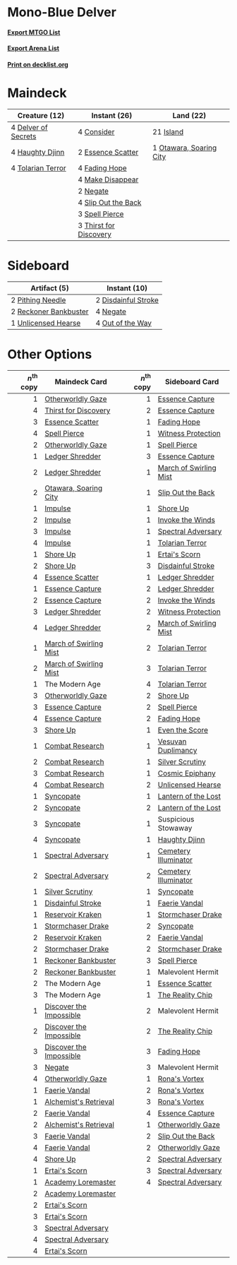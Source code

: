 # Mono-Blue Delver

#### [Export MTGO List](../collection/Mono-Blue%20Delver/Mono-Blue%20Delver.txt)
#### [Export Arena List](../collection/Mono-Blue%20Delver/Mono-Blue%20Delver_arena.txt)
#### [Print on decklist.org](http://decklist.org/?deckmain=4%09Consider%0A4%09Delver%20of%20Secrets%0A2%09Essence%20Scatter%0A4%09Fading%20Hope%0A4%09Haughty%20Djinn%0A21%09Island%0A4%09Make%20Disappear%0A2%09Negate%0A1%09Otawara,%20Soaring%20City%0A4%09Slip%20Out%20the%20Back%0A3%09Spell%20Pierce%0A3%09Thirst%20for%20Discovery%0A4%09Tolarian%20Terror&deckside=2%09Disdainful%20Stroke%0A4%09Negate%0A4%09Out%20of%20the%20Way%0A2%09Pithing%20Needle%0A2%09Reckoner%20Bankbuster%0A1%09Unlicensed%20Hearse)
# Maindeck

|                                        Creature (12)                                         |                                          Instant (26)                                           |                                            Land (22)                                             |
|----------------------------------------------------------------------------------------------|-------------------------------------------------------------------------------------------------|--------------------------------------------------------------------------------------------------|
|4 [Delver of Secrets](http://gatherer.wizards.com/Pages/Card/Details.aspx?multiverseid=226749)|4 [Consider](http://gatherer.wizards.com/Pages/Card/Details.aspx?multiverseid=534803)            |21 [Island](http://gatherer.wizards.com/Pages/Card/Details.aspx?multiverseid=439857)              |
|4 [Haughty Djinn](http://gatherer.wizards.com/Pages/Card/Details.aspx?multiverseid=574532)    |2 [Essence Scatter](http://gatherer.wizards.com/Pages/Card/Details.aspx?multiverseid=426754)     |1 [Otawara, Soaring City](http://gatherer.wizards.com/Pages/Card/Details.aspx?multiverseid=548584)|
|4 [Tolarian Terror](http://gatherer.wizards.com/Pages/Card/Details.aspx?multiverseid=574552)  |4 [Fading Hope](http://gatherer.wizards.com/Pages/Card/Details.aspx?multiverseid=534812)         |                                                                                                  |
|                                                                                              |4 [Make Disappear](http://gatherer.wizards.com/Pages/Card/Details.aspx?multiverseid=555250)      |                                                                                                  |
|                                                                                              |2 [Negate](http://gatherer.wizards.com/Pages/Card/Details.aspx?multiverseid=423707)              |                                                                                                  |
|                                                                                              |4 [Slip Out the Back](http://gatherer.wizards.com/Pages/Card/Details.aspx?multiverseid=555263)   |                                                                                                  |
|                                                                                              |3 [Spell Pierce](http://gatherer.wizards.com/Pages/Card/Details.aspx?multiverseid=425876)        |                                                                                                  |
|                                                                                              |3 [Thirst for Discovery](http://gatherer.wizards.com/Pages/Card/Details.aspx?multiverseid=540929)|                                                                                                  |


# Sideboard

|                                          Artifact (5)                                          |                                         Instant (10)                                         |
|------------------------------------------------------------------------------------------------|----------------------------------------------------------------------------------------------|
|2 [Pithing Needle](http://gatherer.wizards.com/Pages/Card/Details.aspx?multiverseid=129526)     |2 [Disdainful Stroke](http://gatherer.wizards.com/Pages/Card/Details.aspx?multiverseid=420705)|
|2 [Reckoner Bankbuster](http://gatherer.wizards.com/Pages/Card/Details.aspx?multiverseid=548568)|4 [Negate](http://gatherer.wizards.com/Pages/Card/Details.aspx?multiverseid=423707)           |
|1 [Unlicensed Hearse](http://gatherer.wizards.com/Pages/Card/Details.aspx?multiverseid=555447)  |4 [Out of the Way](http://gatherer.wizards.com/Pages/Card/Details.aspx?multiverseid=555253)   |


# Other Options

|*n*<sup>th</sup> copy|                                          Maindeck Card                                           |*n*<sup>th</sup> copy|                                         Sideboard Card                                          |
|--------------------:|--------------------------------------------------------------------------------------------------|--------------------:|-------------------------------------------------------------------------------------------------|
|                    1|[Otherworldly Gaze](http://gatherer.wizards.com/Pages/Card/Details.aspx?multiverseid=534831)      |                    1|[Essence Capture](http://gatherer.wizards.com/Pages/Card/Details.aspx?multiverseid=457181)       |
|                    4|[Thirst for Discovery](http://gatherer.wizards.com/Pages/Card/Details.aspx?multiverseid=540929)   |                    2|[Essence Capture](http://gatherer.wizards.com/Pages/Card/Details.aspx?multiverseid=457181)       |
|                    3|[Essence Scatter](http://gatherer.wizards.com/Pages/Card/Details.aspx?multiverseid=426754)        |                    1|[Fading Hope](http://gatherer.wizards.com/Pages/Card/Details.aspx?multiverseid=534812)           |
|                    4|[Spell Pierce](http://gatherer.wizards.com/Pages/Card/Details.aspx?multiverseid=425876)           |                    1|[Witness Protection](http://gatherer.wizards.com/Pages/Card/Details.aspx?multiverseid=555267)    |
|                    2|[Otherworldly Gaze](http://gatherer.wizards.com/Pages/Card/Details.aspx?multiverseid=534831)      |                    1|[Spell Pierce](http://gatherer.wizards.com/Pages/Card/Details.aspx?multiverseid=425876)          |
|                    1|[Ledger Shredder](http://gatherer.wizards.com/Pages/Card/Details.aspx?multiverseid=555247)        |                    3|[Essence Capture](http://gatherer.wizards.com/Pages/Card/Details.aspx?multiverseid=457181)       |
|                    2|[Ledger Shredder](http://gatherer.wizards.com/Pages/Card/Details.aspx?multiverseid=555247)        |                    1|[March of Swirling Mist](http://gatherer.wizards.com/Pages/Card/Details.aspx?multiverseid=548358)|
|                    2|[Otawara, Soaring City](http://gatherer.wizards.com/Pages/Card/Details.aspx?multiverseid=548584)  |                    1|[Slip Out the Back](http://gatherer.wizards.com/Pages/Card/Details.aspx?multiverseid=555263)     |
|                    1|[Impulse](http://gatherer.wizards.com/Pages/Card/Details.aspx?multiverseid=446087)                |                    1|[Shore Up](http://gatherer.wizards.com/Pages/Card/Details.aspx?multiverseid=574544)              |
|                    2|[Impulse](http://gatherer.wizards.com/Pages/Card/Details.aspx?multiverseid=446087)                |                    1|[Invoke the Winds](http://gatherer.wizards.com/Pages/Card/Details.aspx?multiverseid=548355)      |
|                    3|[Impulse](http://gatherer.wizards.com/Pages/Card/Details.aspx?multiverseid=446087)                |                    1|[Spectral Adversary](http://gatherer.wizards.com/Pages/Card/Details.aspx?multiverseid=534843)    |
|                    4|[Impulse](http://gatherer.wizards.com/Pages/Card/Details.aspx?multiverseid=446087)                |                    1|[Tolarian Terror](http://gatherer.wizards.com/Pages/Card/Details.aspx?multiverseid=574552)       |
|                    1|[Shore Up](http://gatherer.wizards.com/Pages/Card/Details.aspx?multiverseid=574544)               |                    1|[Ertai's Scorn](http://gatherer.wizards.com/Pages/Card/Details.aspx?multiverseid=574528)         |
|                    2|[Shore Up](http://gatherer.wizards.com/Pages/Card/Details.aspx?multiverseid=574544)               |                    3|[Disdainful Stroke](http://gatherer.wizards.com/Pages/Card/Details.aspx?multiverseid=420705)     |
|                    4|[Essence Scatter](http://gatherer.wizards.com/Pages/Card/Details.aspx?multiverseid=426754)        |                    1|[Ledger Shredder](http://gatherer.wizards.com/Pages/Card/Details.aspx?multiverseid=555247)       |
|                    1|[Essence Capture](http://gatherer.wizards.com/Pages/Card/Details.aspx?multiverseid=457181)        |                    2|[Ledger Shredder](http://gatherer.wizards.com/Pages/Card/Details.aspx?multiverseid=555247)       |
|                    2|[Essence Capture](http://gatherer.wizards.com/Pages/Card/Details.aspx?multiverseid=457181)        |                    2|[Invoke the Winds](http://gatherer.wizards.com/Pages/Card/Details.aspx?multiverseid=548355)      |
|                    3|[Ledger Shredder](http://gatherer.wizards.com/Pages/Card/Details.aspx?multiverseid=555247)        |                    2|[Witness Protection](http://gatherer.wizards.com/Pages/Card/Details.aspx?multiverseid=555267)    |
|                    4|[Ledger Shredder](http://gatherer.wizards.com/Pages/Card/Details.aspx?multiverseid=555247)        |                    2|[March of Swirling Mist](http://gatherer.wizards.com/Pages/Card/Details.aspx?multiverseid=548358)|
|                    1|[March of Swirling Mist](http://gatherer.wizards.com/Pages/Card/Details.aspx?multiverseid=548358) |                    2|[Tolarian Terror](http://gatherer.wizards.com/Pages/Card/Details.aspx?multiverseid=574552)       |
|                    2|[March of Swirling Mist](http://gatherer.wizards.com/Pages/Card/Details.aspx?multiverseid=548358) |                    3|[Tolarian Terror](http://gatherer.wizards.com/Pages/Card/Details.aspx?multiverseid=574552)       |
|                    1|The Modern Age                                                                                    |                    4|[Tolarian Terror](http://gatherer.wizards.com/Pages/Card/Details.aspx?multiverseid=574552)       |
|                    3|[Otherworldly Gaze](http://gatherer.wizards.com/Pages/Card/Details.aspx?multiverseid=534831)      |                    2|[Shore Up](http://gatherer.wizards.com/Pages/Card/Details.aspx?multiverseid=574544)              |
|                    3|[Essence Capture](http://gatherer.wizards.com/Pages/Card/Details.aspx?multiverseid=457181)        |                    2|[Spell Pierce](http://gatherer.wizards.com/Pages/Card/Details.aspx?multiverseid=425876)          |
|                    4|[Essence Capture](http://gatherer.wizards.com/Pages/Card/Details.aspx?multiverseid=457181)        |                    2|[Fading Hope](http://gatherer.wizards.com/Pages/Card/Details.aspx?multiverseid=534812)           |
|                    3|[Shore Up](http://gatherer.wizards.com/Pages/Card/Details.aspx?multiverseid=574544)               |                    1|[Even the Score](http://gatherer.wizards.com/Pages/Card/Details.aspx?multiverseid=555243)        |
|                    1|[Combat Research](http://gatherer.wizards.com/Pages/Card/Details.aspx?multiverseid=574524)        |                    1|[Vesuvan Duplimancy](http://gatherer.wizards.com/Pages/Card/Details.aspx?multiverseid=574553)    |
|                    2|[Combat Research](http://gatherer.wizards.com/Pages/Card/Details.aspx?multiverseid=574524)        |                    1|[Silver Scrutiny](http://gatherer.wizards.com/Pages/Card/Details.aspx?multiverseid=574545)       |
|                    3|[Combat Research](http://gatherer.wizards.com/Pages/Card/Details.aspx?multiverseid=574524)        |                    1|[Cosmic Epiphany](http://gatherer.wizards.com/Pages/Card/Details.aspx?multiverseid=577779)       |
|                    4|[Combat Research](http://gatherer.wizards.com/Pages/Card/Details.aspx?multiverseid=574524)        |                    2|[Unlicensed Hearse](http://gatherer.wizards.com/Pages/Card/Details.aspx?multiverseid=555447)     |
|                    1|[Syncopate](http://gatherer.wizards.com/Pages/Card/Details.aspx?multiverseid=442955)              |                    1|[Lantern of the Lost](http://gatherer.wizards.com/Pages/Card/Details.aspx?multiverseid=541135)   |
|                    2|[Syncopate](http://gatherer.wizards.com/Pages/Card/Details.aspx?multiverseid=442955)              |                    2|[Lantern of the Lost](http://gatherer.wizards.com/Pages/Card/Details.aspx?multiverseid=541135)   |
|                    3|[Syncopate](http://gatherer.wizards.com/Pages/Card/Details.aspx?multiverseid=442955)              |                    1|Suspicious Stowaway                                                                              |
|                    4|[Syncopate](http://gatherer.wizards.com/Pages/Card/Details.aspx?multiverseid=442955)              |                    1|[Haughty Djinn](http://gatherer.wizards.com/Pages/Card/Details.aspx?multiverseid=574532)         |
|                    1|[Spectral Adversary](http://gatherer.wizards.com/Pages/Card/Details.aspx?multiverseid=534843)     |                    1|[Cemetery Illuminator](http://gatherer.wizards.com/Pages/Card/Details.aspx?multiverseid=540888)  |
|                    2|[Spectral Adversary](http://gatherer.wizards.com/Pages/Card/Details.aspx?multiverseid=534843)     |                    2|[Cemetery Illuminator](http://gatherer.wizards.com/Pages/Card/Details.aspx?multiverseid=540888)  |
|                    1|[Silver Scrutiny](http://gatherer.wizards.com/Pages/Card/Details.aspx?multiverseid=574545)        |                    1|[Syncopate](http://gatherer.wizards.com/Pages/Card/Details.aspx?multiverseid=442955)             |
|                    1|[Disdainful Stroke](http://gatherer.wizards.com/Pages/Card/Details.aspx?multiverseid=420705)      |                    1|[Faerie Vandal](http://gatherer.wizards.com/Pages/Card/Details.aspx?multiverseid=473007)         |
|                    1|[Reservoir Kraken](http://gatherer.wizards.com/Pages/Card/Details.aspx?multiverseid=555257)       |                    1|[Stormchaser Drake](http://gatherer.wizards.com/Pages/Card/Details.aspx?multiverseid=540926)     |
|                    1|[Stormchaser Drake](http://gatherer.wizards.com/Pages/Card/Details.aspx?multiverseid=540926)      |                    2|[Syncopate](http://gatherer.wizards.com/Pages/Card/Details.aspx?multiverseid=442955)             |
|                    2|[Reservoir Kraken](http://gatherer.wizards.com/Pages/Card/Details.aspx?multiverseid=555257)       |                    2|[Faerie Vandal](http://gatherer.wizards.com/Pages/Card/Details.aspx?multiverseid=473007)         |
|                    2|[Stormchaser Drake](http://gatherer.wizards.com/Pages/Card/Details.aspx?multiverseid=540926)      |                    2|[Stormchaser Drake](http://gatherer.wizards.com/Pages/Card/Details.aspx?multiverseid=540926)     |
|                    1|[Reckoner Bankbuster](http://gatherer.wizards.com/Pages/Card/Details.aspx?multiverseid=548568)    |                    3|[Spell Pierce](http://gatherer.wizards.com/Pages/Card/Details.aspx?multiverseid=425876)          |
|                    2|[Reckoner Bankbuster](http://gatherer.wizards.com/Pages/Card/Details.aspx?multiverseid=548568)    |                    1|Malevolent Hermit                                                                                |
|                    2|The Modern Age                                                                                    |                    1|[Essence Scatter](http://gatherer.wizards.com/Pages/Card/Details.aspx?multiverseid=426754)       |
|                    3|The Modern Age                                                                                    |                    1|[The Reality Chip](http://gatherer.wizards.com/Pages/Card/Details.aspx?multiverseid=548372)      |
|                    1|[Discover the Impossible](http://gatherer.wizards.com/Pages/Card/Details.aspx?multiverseid=548346)|                    2|Malevolent Hermit                                                                                |
|                    2|[Discover the Impossible](http://gatherer.wizards.com/Pages/Card/Details.aspx?multiverseid=548346)|                    2|[The Reality Chip](http://gatherer.wizards.com/Pages/Card/Details.aspx?multiverseid=548372)      |
|                    3|[Discover the Impossible](http://gatherer.wizards.com/Pages/Card/Details.aspx?multiverseid=548346)|                    3|[Fading Hope](http://gatherer.wizards.com/Pages/Card/Details.aspx?multiverseid=534812)           |
|                    3|[Negate](http://gatherer.wizards.com/Pages/Card/Details.aspx?multiverseid=423707)                 |                    3|Malevolent Hermit                                                                                |
|                    4|[Otherworldly Gaze](http://gatherer.wizards.com/Pages/Card/Details.aspx?multiverseid=534831)      |                    1|[Rona's Vortex](http://gatherer.wizards.com/Pages/Card/Details.aspx?multiverseid=574543)         |
|                    1|[Faerie Vandal](http://gatherer.wizards.com/Pages/Card/Details.aspx?multiverseid=473007)          |                    2|[Rona's Vortex](http://gatherer.wizards.com/Pages/Card/Details.aspx?multiverseid=574543)         |
|                    1|[Alchemist's Retrieval](http://gatherer.wizards.com/Pages/Card/Details.aspx?multiverseid=540883)  |                    3|[Rona's Vortex](http://gatherer.wizards.com/Pages/Card/Details.aspx?multiverseid=574543)         |
|                    2|[Faerie Vandal](http://gatherer.wizards.com/Pages/Card/Details.aspx?multiverseid=473007)          |                    4|[Essence Capture](http://gatherer.wizards.com/Pages/Card/Details.aspx?multiverseid=457181)       |
|                    2|[Alchemist's Retrieval](http://gatherer.wizards.com/Pages/Card/Details.aspx?multiverseid=540883)  |                    1|[Otherworldly Gaze](http://gatherer.wizards.com/Pages/Card/Details.aspx?multiverseid=534831)     |
|                    3|[Faerie Vandal](http://gatherer.wizards.com/Pages/Card/Details.aspx?multiverseid=473007)          |                    2|[Slip Out the Back](http://gatherer.wizards.com/Pages/Card/Details.aspx?multiverseid=555263)     |
|                    4|[Faerie Vandal](http://gatherer.wizards.com/Pages/Card/Details.aspx?multiverseid=473007)          |                    2|[Otherworldly Gaze](http://gatherer.wizards.com/Pages/Card/Details.aspx?multiverseid=534831)     |
|                    4|[Shore Up](http://gatherer.wizards.com/Pages/Card/Details.aspx?multiverseid=574544)               |                    2|[Spectral Adversary](http://gatherer.wizards.com/Pages/Card/Details.aspx?multiverseid=534843)    |
|                    1|[Ertai's Scorn](http://gatherer.wizards.com/Pages/Card/Details.aspx?multiverseid=574528)          |                    3|[Spectral Adversary](http://gatherer.wizards.com/Pages/Card/Details.aspx?multiverseid=534843)    |
|                    1|[Academy Loremaster](http://gatherer.wizards.com/Pages/Card/Details.aspx?multiverseid=574520)     |                    4|[Spectral Adversary](http://gatherer.wizards.com/Pages/Card/Details.aspx?multiverseid=534843)    |
|                    2|[Academy Loremaster](http://gatherer.wizards.com/Pages/Card/Details.aspx?multiverseid=574520)     |                     |                                                                                                 |
|                    2|[Ertai's Scorn](http://gatherer.wizards.com/Pages/Card/Details.aspx?multiverseid=574528)          |                     |                                                                                                 |
|                    3|[Ertai's Scorn](http://gatherer.wizards.com/Pages/Card/Details.aspx?multiverseid=574528)          |                     |                                                                                                 |
|                    3|[Spectral Adversary](http://gatherer.wizards.com/Pages/Card/Details.aspx?multiverseid=534843)     |                     |                                                                                                 |
|                    4|[Spectral Adversary](http://gatherer.wizards.com/Pages/Card/Details.aspx?multiverseid=534843)     |                     |                                                                                                 |
|                    4|[Ertai's Scorn](http://gatherer.wizards.com/Pages/Card/Details.aspx?multiverseid=574528)          |                     |                                                                                                 |

